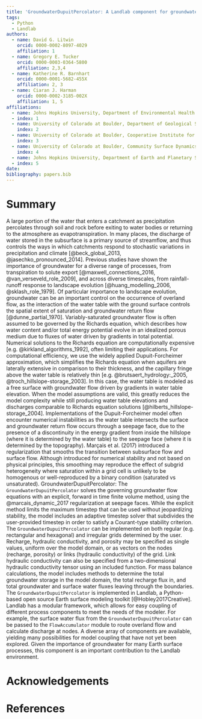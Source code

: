 ```yaml
---
title: 'GroundwaterDupuitPercolator: A Landlab component for groundwater flow'
tags:
  - Python
  - Landlab
authors:
  - name: David G. Litwin
    orcid: 0000-0002-8097-4029
    affiliation: 1
  - name: Gregory E. Tucker
    orcid: 0000-0003-0364-5800
    affiliation: 2,3,4
  - name: Katherine R. Barnhart
    orcid: 0000-0001-5682-455X
    affiliation: 2, 3
  - name: Ciaran J. Harman
    orcid: 0000-0002-3185-002X
    affiliation: 1, 5
affiliations:
  - name: Johns Hopkins University, Department of Environmental Health and Engineering
  - index: 1
  - name: University of Colorado at Boulder, Department of Geological Sciences
    index: 2
  - name: University of Colorado at Boulder, Cooperative Institute for Research in Environmental Sciences
    index: 3
  - name: University of Colorado at Boulder, Community Surface Dynamics Modeling System Integration Facility
    index: 4
  - name: Johns Hopkins University, Department of Earth and Planetary Science
  - index: 5  
date:
bibliography: papers.bib
---
```


# Summary
A large portion of the water that enters a catchment as precipitation percolates through soil and rock before exiting to water bodies or returning to the atmosphere as evapotranspiration. In many places, the discharge of water stored in the subsurface is a primary source of streamflow, and thus controls the ways in which catchments respond to stochastic variations in precipitation and climate [@beck_global_2013, @jasechko_pronounced_2014]. Previous studies have shown the importance of groundwater for a diverse range of processes, from transpiration to solute export [@maxwell_connections_2016, @van_verseveld_role_2009], and across diverse timescales, from rainfall-runoff response to landscape evolution [@huang_modelling_2006, @sklash_role_1979]. Of particular importance to landscape evolution, groundwater can be an important control on the occurrence of overland flow, as the interaction of the water table with the ground surface controls the spatial extent of saturation and groundwater return flow [@dunne_partial_1970].
Variably-saturated groundwater flow is often assumed to be governed by the Richards equation, which describes how water content and/or total energy potential evolve in an idealized porous medium due to fluxes of water driven by gradients in total potential. Numerical solutions to the Richards equation are computationally expensive [e.g. @kirkland_algorithms_1992], often limiting their applications. For computational efficiency, we use the widely applied Dupuit-Forcheimer approximation, which simplifies the Richards equation when aquifers are laterally extensive in comparison to their thickness, and the capillary fringe above the water table is relatively thin [e.g. @brutsaert_hydrology:_2005, @troch_hillslope-storage_2003]. In this case, the water table is modeled as a free surface with groundwater flow driven by gradients in water table elevation. When the model assumptions are valid, this greatly reduces the model complexity while still producing water table elevations and discharges comparable to Richards equation solutions [@hilberts_hillslope-storage_2004].
Implementations of the Dupuit-Forcheimer model often encounter numerical instabilities as the water table intersects the surface and groundwater return flow occurs through a seepage face, due to the presence of a discontinuity in the energy gradient from inside the hillslope (where it is determined by the water table) to the seepage face (where it is determined by the topography). Marçais et al. (2017) introduced a regularization that smooths the transition between subsurface flow and surface flow. Although introduced for numerical stability and not based on physical principles, this smoothing may reproduce the effect of subgrid heterogeneity where saturation within a grid cell is unlikely to be homogenous or well-reproduced by a binary condition (saturated vs unsaturated).
GroundwaterDupuitPercolator:
The ``GroundwaterDupuitPercolator`` solves the governing groundwater flow equations with an explicit, forward in time finite volume method, using the @marcais_dynamic_2017 regularization at seepage faces. While the explicit method limits the maximum timestep that can be used without jeopardizing stability, the model includes an adaptive timestep solver that subdivides the user-provided timestep in order to satisfy a Courant-type stability criterion.
The ``GroundwaterDupuitPercolator`` can be implemented on both regular (e.g. rectangular and hexagonal) and irregular grids determined by the user. Recharge, hydraulic conductivity, and porosity may be specified as single values, uniform over the model domain, or as vectors on the nodes (recharge, porosity) or links (hydraulic conductivity) of the grid. Link hydraulic conductivity can also be specified from a two-dimensional hydraulic conductivity tensor using an included function. For mass balance calculations, the model includes methods to determine the total groundwater storage in the model domain, the total recharge flux in, and total groundwater and surface water fluxes leaving through the boundaries.
The ``GroundwaterDupuitPercolator`` is implemented in Landlab, a Python-based open source Earth surface modeling toolkit [@Hobley2017Creative]. Landlab has a modular framework, which allows for easy coupling of different process components to meet the needs of the modeler. For example, the surface water flux from the ``GroundwaterDupuitPercolator`` can be passed to the ``FlowAccumulator`` module to route overland flow and calculate discharge at nodes. A diverse array of components are available, yielding many possibilities for model coupling that have not yet been explored. Given the importance of groundwater for many Earth surface processes, this component is an important contribution to the Landlab environment.  


# Acknowledgements


# References
